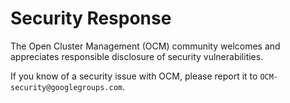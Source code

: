 # Security Response

The Open Cluster Management (OCM) community welcomes and appreciates responsible disclosure of security vulnerabilities.

If you know of a security issue with OCM, please report it to `OCM-security@googlegroups.com`.
